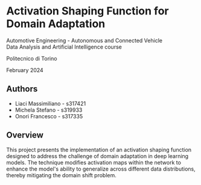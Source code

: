 # Activation Shaping Function for Domain Adaptation
Automotive Engineering - Autonomous and Connected Vehicle  
Data Analysis and Artificial Intelligence course

Politecnico di Torino

February 2024

## Authors
- Liaci Massimiliano - s317421
- Michela Stefano - s319933
- Onori Francesco - s317335

## Overview
This project presents the implementation of an activation shaping function designed to address the challenge of domain adaptation in deep learning models. The technique modifies activation 
maps within the network to enhance the model's ability to generalize across different data distributions, thereby mitigating the domain shift problem.
